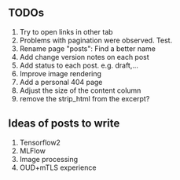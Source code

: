 ## TODOs

1. Try to open links in other tab
1. Problems with pagination were observed. Test.
1. Rename page "posts": Find a better name
1. Add change version notes on each post
1. Add status to each post. e.g. draft,...
1. Improve image rendering
1. Add a personal 404 page
1. Adjust the size of the content column
1. remove the strip_html from the excerpt?


## Ideas of posts to write

1. Tensorflow2
1. MLFlow
1. Image processing
1. OUD+mTLS experience
